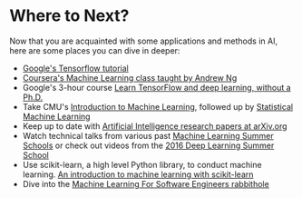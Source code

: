 # Where to Next?

Now that you are acquainted with some applications and methods in AI, here are some places you can dive in deeper:
* [Google's Tensorflow tutorial](https://www.tensorflow.org/tutorials/)
* [Coursera's Machine Learning class taught by Andrew Ng](https://www.coursera.org/learn/machine-learning)
* Google's 3-hour course [Learn TensorFlow and deep learning, without a Ph.D.](https://cloud.google.com/blog/big-data/2017/01/learn-tensorflow-and-deep-learning-without-a-phd)
* Take CMU's [Introduction to Machine Learning](http://www.cs.cmu.edu/~mgormley/courses/10701-f16/), followed up by [Statistical Machine Learning](http://www.stat.cmu.edu/~larry/=sml/)
* Keep up to date with [Artificial Intelligence research papers at arXiv.org](https://arxiv.org/list/cs.AI/recent)
* Watch technical talks from various past [Machine Learning Summer Schools](http://videolectures.net/site/search/?q=MLSS) or check out videos from the [2016 Deep Learning Summer School](http://videolectures.net/deeplearning2016_montreal/)
* Use scikit-learn, a high level Python library, to conduct machine learning. [An introduction to machine learning with scikit-learn](http://scikit-learn.org/stable/tutorial/basic/tutorial.html)
* Dive into the [Machine Learning For Software Engineers rabbithole](https://github.com/ZuzooVn/machine-learning-for-software-engineers)
